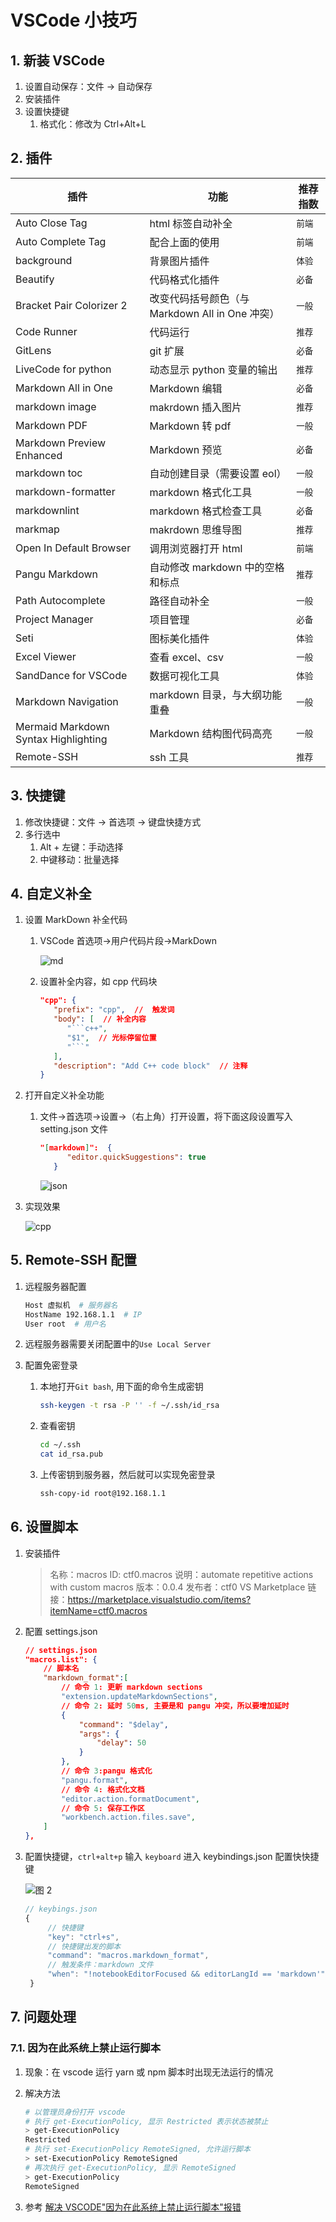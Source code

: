 # VSCode 小技巧

## 1. 新装 VSCode

1. 设置自动保存：文件 -> 自动保存
2. 安装插件
3. 设置快捷键
   1. 格式化：修改为 Ctrl+Alt+L

## 2. 插件

| 插件                                 | 功能                                            | 推荐指数 |
| ------------------------------------ | ----------------------------------------------- | -------- |
| Auto Close Tag                       | html 标签自动补全                               | `前端`   |
| Auto Complete Tag                    | 配合上面的使用                                  | `前端`   |
| background                           | 背景图片插件                                    | `体验`   |
| Beautify                             | 代码格式化插件                                  | `必备`   |
| Bracket Pair Colorizer 2             | 改变代码括号颜色（与 Markdown All in One 冲突） | `一般`   |
| Code Runner                          | 代码运行                                        | `推荐`   |
| GitLens                              | git 扩展                                        | `必备`   |
| LiveCode for python                  | 动态显示 python 变量的输出                      | `推荐`   |
| Markdown All in One                  | Markdown 编辑                                   | `必备`   |
| markdown image                       | makrdown 插入图片                               | `推荐`   |
| Markdown PDF                         | Markdown 转 pdf                                 | `一般`   |
| Markdown Preview Enhanced            | Markdown 预览                                   | `必备`   |
| markdown toc                         | 自动创建目录（需要设置 eol）                    | `一般`   |
| markdown-formatter                   | markdown 格式化工具                             | `一般`   |
| markdownlint                         | markdown 格式检查工具                           | `必备`   |
| markmap                              | makrdown 思维导图                               | `推荐`   |
| Open In Default Browser              | 调用浏览器打开 html                             | `前端`   |
| Pangu Markdown                       | 自动修改 markdown 中的空格和标点                | `推荐`   |
| Path Autocomplete                    | 路径自动补全                                    | `一般`   |
| Project Manager                      | 项目管理                                        | `必备`   |
| Seti                                 | 图标美化插件                                    | `体验`   |
| Excel Viewer                         | 查看 excel、csv                                 | `一般`   |
| SandDance for VSCode                 | 数据可视化工具                                  | `体验`   |
| Markdown Navigation                  | markdown 目录，与大纲功能重叠                   | `一般`   |
| Mermaid Markdown Syntax Highlighting | Markdown 结构图代码高亮                         | `一般`   |
| Remote-SSH                           | ssh 工具                                        | `推荐`   |

## 3. 快捷键

1. 修改快捷键：文件 -> 首选项 -> 键盘快捷方式
2. 多行选中
   1. Alt + 左键：手动选择
   2. 中键移动：批量选择

## 4. 自定义补全

1. 设置 MarkDown 补全代码
   1. VSCode 首选项->用户代码片段->MarkDown

      ![md](../images/markdown.gif)

   2. 设置补全内容，如 cpp 代码块

      ```json
      "cpp": {
         "prefix": "cpp",  //  触发词
         "body": [  // 补全内容
            "```c++",
            "$1",  // 光标停留位置
            "```"
         ],
         "description": "Add C++ code block"  // 注释
      }
      ```

2. 打开自定义补全功能
   1. 文件->首选项->设置->（右上角）打开设置，将下面这段设置写入 setting.json 文件

      ```json
      "[markdown]":  {
            "editor.quickSuggestions": true
         }
      ```

      ![json](../images/json.gif)
3. 实现效果

   ![cpp](../images/cpp.gif)

## 5. Remote-SSH 配置

1. 远程服务器配置

   ```bash
   Host 虚拟机  # 服务器名
   HostName 192.168.1.1  # IP
   User root  # 用户名
   ```

2. 远程服务器需要关闭配置中的`Use Local Server`
3. 配置免密登录
   1. 本地打开`Git bash`, 用下面的命令生成密钥

      ```bash
      ssh-keygen -t rsa -P '' -f ~/.ssh/id_rsa
      ```

   2. 查看密钥

      ```bash
      cd ~/.ssh
      cat id_rsa.pub
      ```

   3. 上传密钥到服务器，然后就可以实现免密登录

      ```bash
      ssh-copy-id root@192.168.1.1
      ```

## 6. 设置脚本

1. 安装插件

    > 名称：macros
    > ID: ctf0.macros
    > 说明：automate repetitive actions with custom macros
    > 版本：0.0.4
    > 发布者：ctf0
    > VS Marketplace 链接：<https://marketplace.visualstudio.com/items?itemName=ctf0.macros>

2. 配置 settings.json

    ```json
    // settings.json
    "macros.list": {
        // 脚本名
        "markdown_format":[
            // 命令 1: 更新 markdown sections
            "extension.updateMarkdownSections",
            // 命令 2: 延时 50ms, 主要是和 pangu 冲突，所以要增加延时
            {
                "command": "$delay",
                "args": {
                    "delay": 50
                }
            },
            // 命令 3:pangu 格式化
            "pangu.format",
            // 命令 4: 格式化文档
            "editor.action.formatDocument",
            // 命令 5: 保存工作区
            "workbench.action.files.save",
        ]
    },
    ```

3. 配置快捷键，`ctrl+alt+p` 输入 `keyboard` 进入 keybindings.json 配置快快捷键

   ![图 2](../images/2021-11-11_93.png)  

   ```js
   // keybings.json
   {
        // 快捷键
        "key": "ctrl+s",
        // 快捷键出发的脚本
        "command": "macros.markdown_format",
        // 触发条件：markdown 文件
        "when": "!notebookEditorFocused && editorLangId == 'markdown'"
    }
   ```

## 7. 问题处理

### 7.1. 因为在此系统上禁止运行脚本

1. 现象：在 vscode 运行 yarn 或 npm 脚本时出现无法运行的情况
2. 解决方法

    ```bash
    # 以管理员身份打开 vscode
    # 执行 get-ExecutionPolicy, 显示 Restricted 表示状态被禁止
    > get-ExecutionPolicy
    Restricted
    # 执行 set-ExecutionPolicy RemoteSigned, 允许运行脚本
    > set-ExecutionPolicy RemoteSigned
    # 再次执行 get-ExecutionPolicy, 显示 RemoteSigned
    > get-ExecutionPolicy
    RemoteSigned
    ```

3. 参考 [解决 VSCODE"因为在此系统上禁止运行脚本"报错](https://blog.csdn.net/larpland/article/details/101349586)

